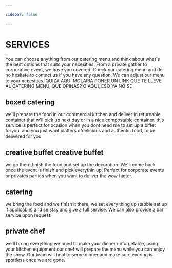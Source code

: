 ```yaml
---

sidebar: false

---
```


# SERVICES
You can choose anything from our catering menu and think about what´s the best options that suits your necesities.
From a private gather to corporative event, we have you covered. Check our catering menu and do no hesitate to contact us if you have any question. We can adjust our menu to your necesities.  QUIZA AQUI MOLARIA PONER UN LINK QUE TE LLEVE AL CATERING MENU, QUE OPINAS?
O AQUI, ESO YA NO SE


## boxed catering
we'll prepare the food in our commercial kitchen and deliver in returnable container that w'll pick up next day or in a nice compostable container.  this service is perfect for ocasion when you dont need me to set up a biffet foryou, and you just want platters ofdelicious and authentic food, to be delivered for you		
		
## creative buffet	creative buffet
we go there,finish the food and set up the decoration. We'll come back once the event is finish and pick everythin up.		Perfect for corporate events or privates parties when you want to deliver the wow factor. 		
		
## catering
we bring the food and we finish it there, we set every thing up (tabble set up if applicable) and se stay and give a full servise. We can also provide a bar service upon request.		
		
## private chef	
we'll brong everything we nned to make your dinner unforgetable, using your kitchen equipment our chef will prepare the menu while you can enjoy the show. Our team will hepl to serve dinner and make sure evering is spottless once we are gone.		
		
		
		
		
		 
		











